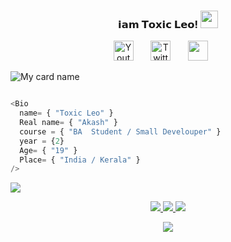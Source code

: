 
<h3 align="center">
   𝗶𝗮𝗺 𝗧𝗼𝘅𝗶𝗰 𝗟𝗲𝗼!
  <img src="https://media.giphy.com/media/hvRJCLFzcasrR4ia7z/giphy.gif" width="28">
</h3>
<!-- Social icons section -->
<p align="center">
  <a href="https://is.gd/GrEQVH"><img width="32px" alt="Youtube" title="Youtube" src="https://i.imgur.com/qiXu7b2.png"/></a>
  &#8287;&#8287;&#8287;&#8287;&#8287;
  <a href="http://wa.me/919497206865"><img width="32px" alt="Twitter" title="Twitter" src="https://i.imgur.com/ssbJkMh.png"/></a>
  &#8287;&#8287;&#8287;&#8287;&#8287;
  <a href="https://instagram.com/akash_ak_4?igshid=YmMyMTA2M2Y=" alt="Dev Pro Tips Discussion & Support Server"><img width="32px" src="https://i.imgur.com/8fGarKq.png"/></a>
  &#8287;&#8287;&#8287;&#8287;&#8287;

![My card name](https://cardivo.vercel.app/api?name=Toxic%20-%20Leo™&description=Hi,%20Welcome%20To%20My%20Profile%20✨&image=https://i.imgur.com/T4szVse.jpeg=10?v=4&backgroundColor=%23ecf0f1&instagram=akash_ak_4&github=Afx-ToxicLeo&pattern=leaf&colorPattern=%23eaeaea)



```python

<Bio 
  name= { "Toxic Leo" }
  Real name= { "Akash" }
  course = { "BA  Student / Small Develouper" } 
  year = {2}
  Age= { "19" } 
  Place= { "India / Kerala" }   
/>


```
![](https://komarev.com/ghpvc/?username=Afx-ToxicLeo28&color=447ff7&label=Visitor+count)

<p align="center">
  <a href="https://github.com/Afx-ToxicLeo">
    <img src="https://github-readme-stats.vercel.app/api?username=Afx-ToxicLeo&show_icons=true&theme=github_dark&hide_border=true" />
    <img src="https://github-readme-streak-stats.herokuapp.com/?user=Afx-ToxicLeo&theme=github-dark-blue&hide_border=true" />
    <img src="https://activity-graph.herokuapp.com/graph?username=Afx-ToxicLeo&theme=react-dark" />
</a>
</p>


<p  align="center">
<img src="https://user-images.githubusercontent.com/73097560/115834477-dbab4500-a447-11eb-908a-139a6edaec5c.gif">             
<br>

</div>

